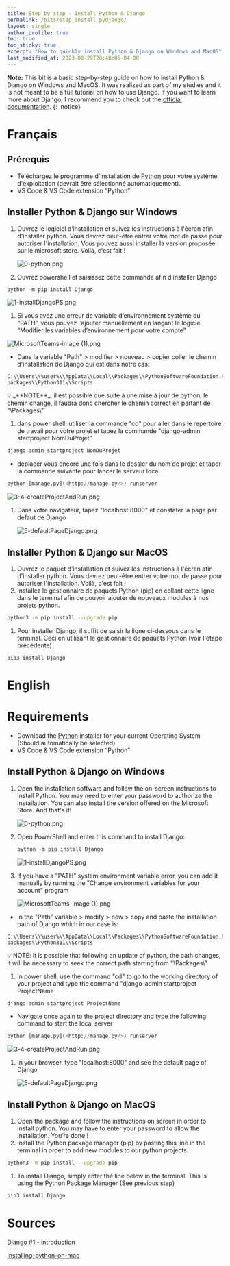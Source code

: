```yaml
---
title: Step by step - Install Python & Django
permalink: /bits/step_install_pydjango/
layout: single
author_profile: true
toc: true
toc_sticky: true
excerpt: "How to quickly install Python & Django on Windows and MacOS"
last_modified_at: 2023-08-29T20:48:05-04:00
---
```

**Note:** This bit is a basic step-by-step guide on how to install Python & Django on Windows and MacOS. It was realized as part of my studies and it is not meant to be a full tutorial on how to use Django. If you want to learn more about Django, I recommend you to check out the [official documentation](https://docs.djangoproject.com/en/3.2/).
{: .notice}


# Français

## Prérequis

-   Téléchargez le programme d'installation de [Python](https://www.python.org/downloads/) pour votre système d'exploitation (devrait être sélectionné automatiquement).
-   VS Code & VS Code extension “Python”

## Installer Python & Django sur Windows

1.  Ouvrez le logiciel d’installation et suivez les instructions à l'écran afin d'installer python. Vous devrez peut-être entrer votre mot de passe pour autoriser l'installation. Vous pouvez aussi installer la version proposée sur le microsoft store. Voilà, c'est fait !
    
    ![0-python.png](/assets/images/bits/0-python.png)
    
2.  Ouvrez powershell et saisissez cette commande afin d’installer Django
    

```powershell
python -m pip install Django
```

![1-installDjangoPS.png](/assets/images/bits/1-installDjangoPS.png)

1.  Si vous avez une erreur de variable d’environnement système du “PATH”, vous pouvez l’ajouter manuellement en lançant le logiciel “Modifier les variables d’environnement pour votre compte”

![MicrosoftTeams-image (1).png](/assets/images/bits/MicrosoftTeams-image_(1).png)

-   Dans la variable "Path" > modifier > nouveau > copier coller le chemin d'installation de Django qui est dans notre cas:

```
C:\\Users\\%user%\\AppData\\Local\\Packages\\PythonSoftwareFoundation.Python.3.11_qbz5n2kfra8p0\\LocalCache\\local-packages\\Python311\\Scripts
```

<aside> 💡 _**NOTE**_: il est possible que suite à une mise à jour de python, le chemin change, il faudra donc chercher le chemin correct en partant de “\Packages\”

</aside>

1.  dans power shell, utiliser la commande "cd" pour aller dans le repertoire de travail pour votre projet et tapez la commande "django-admin startproject NomDuProjet”

```powershell
django-admin startproject NomDuProjet
```

-   deplacer vous encore une fois dans le dossier du nom de projet et taper la commande suivante pour lancer le serveur local

```python
python [manage.py](<http://manage.py/>) runserver
```

![3-4-createProjectAndRun.png](/assets/images/bits/3-4-createProjectAndRun.png)

1.  Dans votre navigateur, tapez "localhost:8000" et constater la page par defaut de Django
    
    ![5-defaultPageDjango.png](/assets/images/bits/5-defaultPageDjango.png)
    

## Installer Python & Django sur MacOS

1.  Ouvrez le paquet d’installation et suivez les instructions à l'écran afin d'installer python. Vous devrez peut-être entrer votre mot de passe pour autoriser l'installation. Voilà, c'est fait !
2.  Installez le gestionnaire de paquets Python (pip) en collant cette ligne dans le terminal afin de pouvoir ajouter de nouveaux modules à nos projets python.

```bash
python3 -m pip install --upgrade pip
```

1.  Pour installer Django, il suffit de saisir la ligne ci-dessous dans le terminal. Ceci en utilisant le gestionnaire de paquets Python (voir l'étape précédente)

```bash
pip3 install Django
```

# English

# Requirements

-   Download the [Python](https://www.python.org/downloads/) installer for your current Operating System (Should automatically be selected)
-   VS Code & VS Code extension “Python”

## Install Python & Django on Windows

1.  Open the installation software and follow the on-screen instructions to install Python. You may need to enter your password to authorize the installation. You can also install the version offered on the Microsoft Store. And that's it!
    
    ![0-python.png](/assets/images/bits/0-python.png)
    
2.  Open PowerShell and enter this command to install Django:
    
    ```powershell
    python -m pip install Django
    ```
    
    ![1-installDjangoPS.png](/assets/images/bits/1-installDjangoPS.png)
    
3.  If you have a "PATH" system environment variable error, you can add it manually by running the "Change environment variables for your account" program
    
    ![MicrosoftTeams-image (1).png](/assets/images/bits/MicrosoftTeams-image+(1).png)
    

-   In the "Path" variable > modify > new > copy and paste the installation path of Django which in our case is:

```
C:\\Users\\%user%\\AppData\\Local\\Packages\\PythonSoftwareFoundation.Python.3.11_qbz5n2kfra8p0\\LocalCache\\local-packages\\Python311\\Scripts
```

<aside> 💡 NOTE: it is possible that following an update of python, the path changes, it will be necessary to seek the correct path starting from "\Packages\”

</aside>

1.  in power shell, use the command "cd" to go to the working directory of your project and type the command "django-admin startproject ProjectName

```powershell
django-admin startproject ProjectName
```

-   Navigate once again to the project directory and type the following command to start the local server

```python
python [manage.py](<http://manage.py/>) runserver
```

![3-4-createProjectAndRun.png](/assets/images/bits/3-4-createProjectAndRun.png)

1.  In your browser, type "localhost:8000" and see the default page of Django
    
    ![5-defaultPageDjango.png](/assets/images/bits/5-defaultPageDjango.png)
    

## Install Python & Django on MacOS

1.  Open the package and follow the instructions on screen in order to install python. You may have to enter your password to allow the installation. You’re done !
2.  Install the Python package manager (pip) by pasting this line in the terminal in order to add new modules to our python projects.

```bash
python3 -m pip install --upgrade pip
```

1.  To install Django, simply enter the line below in the terminal. This is using the Python Package Manager (See previous step)

```bash
pip3 install Django
```

# Sources

[Django #1 - introduction](https://www.youtube.com/watch?v=iBGhDHtysAA&list=PLrSOXFDHBtfED_VFTa6labxAOPh29RYiO&index=1)

[Installing-python-on-mac](https://www.dataquest.io/blog/installing-python-on-mac/)